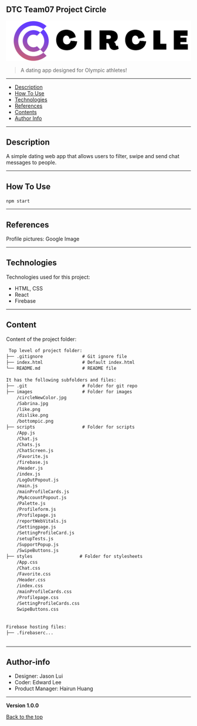 ## DTC Team07 Project Circle
![Project Image](./images/circleNewColor.png)

> A dating app designed for Olympic athletes!
---


* [Description](#description)
* [How To Use](#how-to-use)
* [Technologies](#technologies)
* [References](#references)
* [Contents](#contents)
* [Author Info](#author-info)
---


## Description
A simple dating web app that allows users to filter, swipe and send chat messages to people.

---
## How To Use
`npm start`

---
## References
Profile pictures: Google Image

---
## Technologies
Technologies used for this project:
* HTML, CSS
* React
* Firebase
---
	
## Content
Content of the project folder:

```
 Top level of project folder: 
├── .gitignore               # Git ignore file
├── index.html               # Default index.html
└── README.md                # README file

It has the following subfolders and files:
├── .git                     # Folder for git repo
├── images                   # Folder for images
    /circleNewColor.jpg     
    /Sabrina.jpg          
    /like.png               
    /dislike.png            
    /bottompic.png           
├── scripts                  # Folder for scripts
    /App.js                  
    /Chat.js                 
    /Chats.js               
    /ChatScreen.js          
    /Favorite.js             
    /firebase.js             
    /Header.js               
    /index.js                
    /LogOutPopout.js         
    /main.js                 
    /mainProfileCards.js     
    /MyAccountPopout.js      
    /Palette.js              
    /Profileform.js          
    /Profilepage.js          
    /reportWebVitals.js      
    /Settingpage.js          
    /SettingProfileCard.js   
    /setupTests.js           
    /SupportPopup.js         
    /SwipeButtons.js          
├── styles                  # Folder for stylesheets               
    /App.css                 
    /Chat.css                
    /Favorite.css            
    /Header.css              
    /index.css               
    /mainProfileCards.css    
    /Profilepage.css         
    /SettingProfileCards.css 
    SwipeButtons.css         


Firebase hosting files: 
├── .firebaserc...


```
---
## Author-info
- Designer: Jason Lui
- Coder: Edward Lee
- Product Manager: Hairun Huang

---
**Version 1.0.0**

[Back to the top](#description)


